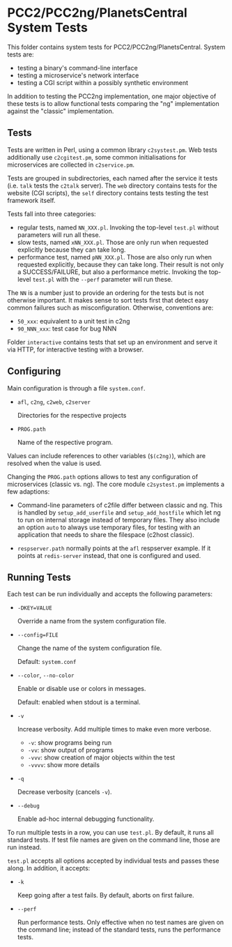 PCC2/PCC2ng/PlanetsCentral System Tests
=======================================

This folder contains system tests for PCC2/PCC2ng/PlanetsCentral.
System tests are:

- testing a binary's command-line interface
- testing a microservice's network interface
- testing a CGI script within a possibly synthetic environment

In addition to testing the PCC2ng implementation, one major objective
of these tests is to allow functional tests comparing the "ng"
implementation against the "classic" implementation.


Tests
-----

Tests are written in Perl, using a common library `c2systest.pm`. Web
tests additionally use `c2cgitest.pm`, some common initialisations for
microservices are collected in `c2service.pm`.

Tests are grouped in subdirectories, each named after the service it
tests (i.e. `talk` tests the `c2talk` server). The `web` directory
contains tests for the website (CGI scripts), the `self` directory
contains tests testing the test framework itself.

Tests fall into three categories:

- regular tests, named `NN_XXX.pl`. Invoking the top-level `test.pl`
  without parameters will run all these.
- slow tests, named `xNN_XXX.pl`. Those are only run when requested
  explicitly because they can take long.
- performance test, named `pNN_XXX.pl`. Those are also only run when
  requested explicitly, because they can take long. Their result is
  not only a SUCCESS/FAILURE, but also a performance metric. Invoking
  the top-level `test.pl` with the `--perf` parameter will run these.

The `NN` is a number just to provide an ordering for the tests but is
not otherwise important. It makes sense to sort tests first that
detect easy common failures such as misconfiguration. Otherwise,
conventions are:

- `50_xxx`: equivalent to a unit test in c2ng
- `90_NNN_xxx`: test case for bug NNN

Folder `interactive` contains tests that set up an environment and
serve it via HTTP, for interactive testing with a browser.


Configuring
-----------

Main configuration is through a file `system.conf`.

* `afl`, `c2ng`, `c2web`, `c2server`

  Directories for the respective projects

* `PROG.path`

  Name of the respective program.

Values can include references to other variables (`$(c2ng)`), which
are resolved when the value is used.

Changing the `PROG.path` options allows to test any configuration of
microservices (classic vs. ng). The core module `c2systest.pm`
implements a few adaptions:

* Command-line parameters of c2file differ between classic and ng.
  This is handled by `setup_add_userfile` and `setup_add_hostfile`
  which let ng to run on internal storage instead of temporary files.
  They also include an option `auto` to always use temporary files,
  for testing with an application that needs to share the filespace
  (c2host classic).

* `respserver.path` normally points at the `afl` respserver example.
  If it points at `redis-server` instead, that one is configured and
  used.


Running Tests
-------------

Each test can be run individually and accepts the following
parameters:

* `-DKEY=VALUE`

  Override a name from the system configuration file.

* `--config=FILE`

  Change the name of the system configuration file.

  Default: `system.conf`

* `--color`, `--no-color`

  Enable or disable use or colors in messages.

  Default: enabled when stdout is a terminal.

* `-v`

  Increase verbosity. Add multiple times to make even more verbose.

  - `-v`: show programs being run
  - `-vv`: show output of programs
  - `-vvv`: show creation of major objects within the test
  - `-vvvv`: show more details

* `-q`

  Decrease verbosity (cancels `-v`).

* `--debug`

  Enable ad-hoc internal debugging functionality.

To run multiple tests in a row, you can use `test.pl`. By default, it
runs all standard tests. If test file names are given on the command
line, those are run instead.

`test.pl` accepts all options accepted by individual tests and passes
these along. In addition, it accepts:

* `-k`

  Keep going after a test fails. By default, aborts on first failure.

* `--perf`

  Run performance tests. Only effective when no test names are given
  on the command line; instead of the standard tests, runs the
  performance tests.
